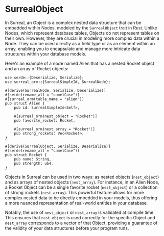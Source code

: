 # SurrealObject

In Surreal, an Object is a complex nested data structure that can be embedded
within Nodes, modeled by the `SurrealObject` trait in Rust. Unlike Nodes, which
represent database tables, Objects do not represent tables on their own.
However, they are crucial in modeling more complex data within a Node. They can
be used directly as a field type or as an element within an array, enabling you
to encapsulate and manage more intricate data structures within your database
models.

Here's an example of a node named Alien that has a nested Rocket object and an
array of Rocket objects:

```rust, editable
use serde::{Deserialize, Serialize};
use surreal_orm::{SurrealSimpleId, SurrealNode};

#[derive(SurrealNode, Serialize, Deserialize)]
#[serde(rename_all = "camelCase")]
#[surreal_orm(table_name = "alien")]
pub struct Alien {
    pub id: SurrealSimpleId<Self>,

    #[surreal_orm(nest_object = "Rocket")]
    pub favorite_rocket: Rocket,

    #[surreal_orm(nest_array = "Rocket")]
    pub strong_rockets: Vec<Rocket>,
}

#[derive(SurrealObject, Serialize, Deserialize)]
#[serde(rename_all = "camelCase")]
pub struct Rocket {
    pub name: String,
    pub strength: u64,
}
```

Objects in Surreal can be used in two ways: as nested objects (`nest_object`)
and as arrays of nested objects (`nest_array`). For instance, in an Alien Node,
a Rocket Object can be a single favorite rocket (`nest_object`) or a collection
of strong rockets (`nest_array`). This powerful feature allows for more complex
nested data to be directly embedded in your models, thus offering a more nuanced
representation of real-world entities in your database.

Notably, the use of `nest_object` or `nest_array` is validated at compile time.
This ensures that `nest_object` is used correctly for the specific Object and
`nest_array` corresponds to a vector of that Object, providing a guarantee of
the validity of your data structures before your program runs.
